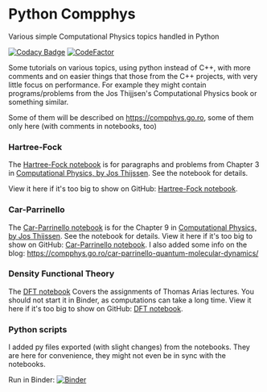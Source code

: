 # Python Compphys
Various simple Computational Physics topics handled in Python

[![Codacy Badge](https://api.codacy.com/project/badge/Grade/81bc7171d25a47398bb344d0925bade3)](https://app.codacy.com/gh/aromanro/PythonCompphys?utm_source=github.com&utm_medium=referral&utm_content=aromanro/PythonCompphys&utm_campaign=Badge_Grade_Settings)
[![CodeFactor](https://www.codefactor.io/repository/github/aromanro/pythoncompphys/badge)](https://www.codefactor.io/repository/github/aromanro/pythoncompphys)

Some tutorials on various topics, using python instead of C++, with more comments and on easier things that those from the C++ projects, with very little focus on performance. 
For example they might contain programs/problems from the Jos Thijjsen's Computational Physics book or something similar.
 
Some of them will be described on https://compphys.go.ro, some of them only here (with comments in notebooks, too)

### Hartree-Fock

The [Hartree-Fock notebook](hartree-fock.ipynb) is for paragraphs and problems from Chapter 3 in [Computational Physics, by Jos Thijssen](https://www.cambridge.org/core/books/computational-physics/BEE73B0139D4A9993193B57CDC62096E#fndtn-information). See the notebook for details.

View it here if it's too big to show on GitHub: [Hartree-Fock notebook](https://nbviewer.org/github/aromanro/PythonCompphys/blob/master/hartree-fock.ipynb).

### Car-Parrinello

The [Car-Parrinello notebook](Car-Parrinello.ipynb) is for the Chapter 9 in [Computational Physics, by Jos Thijssen](https://www.cambridge.org/core/books/computational-physics/BEE73B0139D4A9993193B57CDC62096E#fndtn-information). See the notebook for details.
View it here if it's too big to show on GitHub: [Car-Parrinello notebook](https://nbviewer.org/github/aromanro/PythonCompphys/blob/master/Car-Parrinello.ipynb).
I also added some info on the blog: https://compphys.go.ro/car-parrinello-quantum-molecular-dynamics/

### Density Functional Theory

The [DFT notebook](dft.ipynb)
Covers the assignments of Thomas Arias lectures.
You should not start it in Binder, as computations can take a long time.
View it here if it's too big to show on GitHub: [DFT notebook](https://nbviewer.org/github/aromanro/PythonCompphys/blob/master/dft.ipynb).

### Python scripts

I added py files exported (with slight changes) from the notebooks. They are here for convenience, they might not even be in sync with the notebooks.

Run in Binder: [![Binder](https://mybinder.org/badge_logo.svg)](https://mybinder.org/v2/gh/aromanro/PythonCompphys/master)